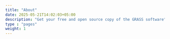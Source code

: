 ```yaml
---
title: "About"
date: 2025-05-21T14:02:03+05:00
description: "Get your free and open source copy of the GRASS software"
type : "pages"
weight: 1
---
```

